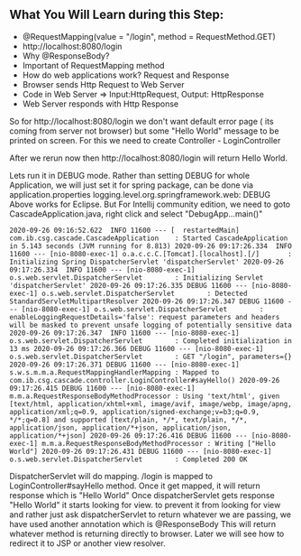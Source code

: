## What You Will Learn during this Step:
- @RequestMapping(value = "/login", method = RequestMethod.GET)
- http://localhost:8080/login
- Why @ResponseBody?
- Important of RequestMapping method
- How do web applications work? Request and Response
 - Browser sends Http Request to Web Server
 - Code in Web Server => Input:HttpRequest, Output: HttpResponse
 - Web Server responds with Http Response
 
So for http://localhost:8080/login we don't want default error page ( its coming from server not browser) but some "Hello World" message to be printed on screen. 
For this we need to create Controller - LoginController

After we rerun now then http://localhost:8080/login will return Hello World.

Lets run it in DEBUG mode. Rather than setting DEBUG for whole Application, we will just set it for spring package, can be done via application.properties
logging.level.org.springframework.web: DEBUG
Above works for Eclipse. But For Intellij community edition, we need to goto CascadeApplication.java, right click and select "DebugApp...main()"

`2020-09-26 09:16:52.622  INFO 11600 --- [  restartedMain] com.ib.csg.cascade.CascadeApplication    : Started CascadeApplication in 5.143 seconds (JVM running for 8.813)
2020-09-26 09:17:26.334  INFO 11600 --- [nio-8080-exec-1] o.a.c.c.C.[Tomcat].[localhost].[/]       : Initializing Spring DispatcherServlet 'dispatcherServlet'
2020-09-26 09:17:26.334  INFO 11600 --- [nio-8080-exec-1] o.s.web.servlet.DispatcherServlet        : Initializing Servlet 'dispatcherServlet'
2020-09-26 09:17:26.335 DEBUG 11600 --- [nio-8080-exec-1] o.s.web.servlet.DispatcherServlet        : Detected StandardServletMultipartResolver
2020-09-26 09:17:26.347 DEBUG 11600 --- [nio-8080-exec-1] o.s.web.servlet.DispatcherServlet        : enableLoggingRequestDetails='false': request parameters and headers will be masked to prevent unsafe logging of potentially sensitive data
2020-09-26 09:17:26.347  INFO 11600 --- [nio-8080-exec-1] o.s.web.servlet.DispatcherServlet        : Completed initialization in 13 ms
2020-09-26 09:17:26.366 DEBUG 11600 --- [nio-8080-exec-1] o.s.web.servlet.DispatcherServlet        : GET "/login", parameters={}
2020-09-26 09:17:26.371 DEBUG 11600 --- [nio-8080-exec-1] s.w.s.m.m.a.RequestMappingHandlerMapping : Mapped to com.ib.csg.cascade.controller.LoginController#sayHello()
2020-09-26 09:17:26.415 DEBUG 11600 --- [nio-8080-exec-1] m.m.a.RequestResponseBodyMethodProcessor : Using 'text/html', given [text/html, application/xhtml+xml, image/avif, image/webp, image/apng, application/xml;q=0.9, application/signed-exchange;v=b3;q=0.9, */*;q=0.8] and supported [text/plain, */*, text/plain, */*, application/json, application/*+json, application/json, application/*+json]
2020-09-26 09:17:26.416 DEBUG 11600 --- [nio-8080-exec-1] m.m.a.RequestResponseBodyMethodProcessor : Writing ["Hello World"]
2020-09-26 09:17:26.431 DEBUG 11600 --- [nio-8080-exec-1] o.s.web.servlet.DispatcherServlet        : Completed 200 OK`

DispatcherServlet will do mapping. /login is mapped to LoginController#sayHello method. 
Once it get mapped, it will return response which is "Hello World"
Once dispatcherServlet gets response "Hello World" it starts looking for view. to prevent it from looking for view and rather just ask dispatcherServlet to return whatever we are passing, we have used another annotation which is @ResponseBody 
This will return whatever method is returning directly to browser. Later we will see how to redirect it to JSP or another view resolver. 
